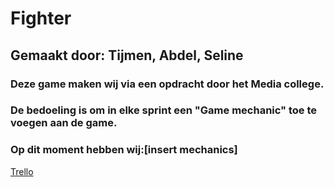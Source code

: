 # Fighter
## Gemaakt door: Tijmen, Abdel, Seline
### Deze game maken wij via een opdracht door het Media college.
### De bedoeling is om in elke sprint een "Game mechanic" toe te voegen aan de game.
### Op dit moment hebben wij:[insert mechanics]

[Trello](https://trello.com/b/UAYefOPX/arcade-mechanics)
